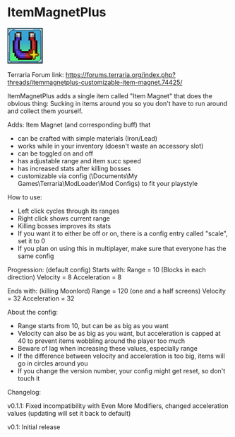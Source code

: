 # ItemMagnetPlus

![Icon](https://raw.githubusercontent.com/direwolf420/ItemMagnetPlus/master/icon.png)


Terraria Forum link: https://forums.terraria.org/index.php?threads/itemmagnetplus-customizable-item-magnet.74425/

ItemMagnetPlus adds a single item called "Item Magnet" that does the obvious thing: Sucking in items around you so you don't have to run around and collect them yourself.

Adds:
Item Magnet (and corresponding buff) that
* can be crafted with simple materials (Iron/Lead)
* works while in your inventory (doesn't waste an accessory slot)
* can be toggled on and off
* has adjustable range and item succ speed
* has increased stats after killing bosses
* customizable via config (\Documents\My Games\Terraria\ModLoader\Mod Configs) to fit your playstyle

How to use:
* Left click cycles through its ranges
* Right click shows current range
* Killing bosses improves its stats
* If you want it to either be off or on, there is a config entry called "scale", set it to 0
* If you plan on using this in multiplayer, make sure that everyone has the same config

Progression: (default config)
 Starts with:
 Range = 10 (Blocks in each direction)
 Velocity = 8
 Acceleration = 8

Ends with: (killing Moonlord)
 Range = 120 (one and a half screens)
 Velocity = 32
 Acceleration = 32

 About the config:
* Range starts from 10, but can be as big as you want
* Velocity can also be as big as you want, but acceleration is capped at 40 to prevent items wobbling around the player too much
* Beware of lag when increasing these values, especially range
* If the difference between velocity and acceleration is too big, items will go in circles around you
* If you change the version number, your config might get reset, so don't touch it 


 Changelog:

 v0.1.1: Fixed incompatibility with Even More Modifiers, changed acceleration values (updating will set it back to default)

 v0.1: Initial release
